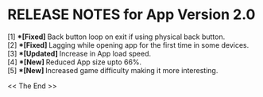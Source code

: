 # RELEASE NOTES for App Version 2.0  

[1] <b> *[Fixed] </b> Back button loop on exit if using physical back button.  
[2] <b> *[Fixed] </b> Lagging while opening app for the first time in some devices.  
[3] <b> *[Updated] </b> Increase in App load speed.   
[4] <b> *[New] </b> Reduced App size upto 66%.  
[5] <b> *[New] </b> Increased game difficulty making it more interesting. 

<< The End >>

